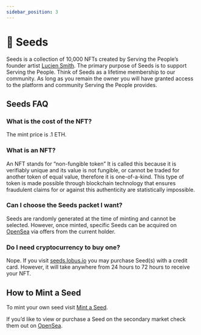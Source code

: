 ```yaml
---
sidebar_position: 3
---
```


# 🌱 Seeds

Seeds is a collection of 10,000 NFTs created by Serving the People’s founder artist [Lucien Smith](www.luciensmithstudio.com). The primary purpose of Seeds is to support Serving the People. Think of Seeds as a lifetime membership to our community. As long as you remain the owner you will have granted  access to the platform and community Serving the People provides.

## Seeds FAQ
### What is the cost of the NFT?
The mint price is .1 ETH.
    
### What is an NFT?
An NFT stands for “non-fungible token” It is called this because it is verifiably unique and its value is not fungible, or cannot be traded for another token of equal value, therefore it is one-of-a-kind. This type of token is made possible through blockchain technology that ensures fraudulent claims for or against this authenticity are statistically impossible.
 
### Can I choose the Seeds packet I want?
Seeds are randomly generated at the time of minting and cannot be selected. However, once minted, specific Seeds can be acquired on [OpenSea](https://opensea.io/collection/seeds-luciensmith) via offers from the current holder.
    
### Do I need cryptocurrency to buy one?
Nope. If you visit [seeds.lobus.io](http://seeds.lobus.io) you may purchase Seed(s) with a credit card. However, it will take anywhere from 24 hours to 72 hours to receive your NFT.

## How to Mint a Seed
To mint your own seed visit [Mint a Seed](https://github.com/Serving-The-People/stp-docs/blob/9caf947612403a7adb928fd6aca765ccb585d773/docs/mint-a-seed.mdx).

If you’d like to view or purchase a Seed on the secondary market check them out on [OpenSea](https://opensea.io/collection/seeds-luciensmith).
